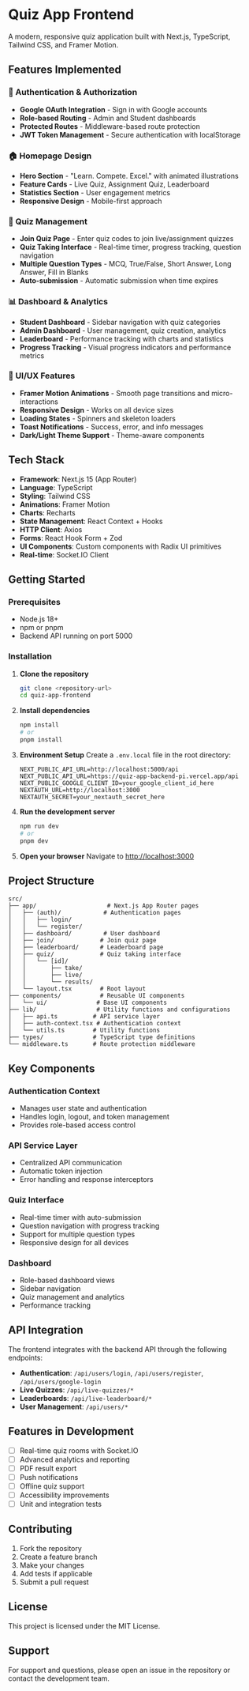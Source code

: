 # Quiz App Frontend

A modern, responsive quiz application built with Next.js, TypeScript, Tailwind CSS, and Framer Motion.

## Features Implemented

### 🔐 Authentication & Authorization
- **Google OAuth Integration** - Sign in with Google accounts
- **Role-based Routing** - Admin and Student dashboards
- **Protected Routes** - Middleware-based route protection
- **JWT Token Management** - Secure authentication with localStorage

### 🏠 Homepage Design
- **Hero Section** - "Learn. Compete. Excel." with animated illustrations
- **Feature Cards** - Live Quiz, Assignment Quiz, Leaderboard
- **Statistics Section** - User engagement metrics
- **Responsive Design** - Mobile-first approach

### 🎯 Quiz Management
- **Join Quiz Page** - Enter quiz codes to join live/assignment quizzes
- **Quiz Taking Interface** - Real-time timer, progress tracking, question navigation
- **Multiple Question Types** - MCQ, True/False, Short Answer, Long Answer, Fill in Blanks
- **Auto-submission** - Automatic submission when time expires

### 📊 Dashboard & Analytics
- **Student Dashboard** - Sidebar navigation with quiz categories
- **Admin Dashboard** - User management, quiz creation, analytics
- **Leaderboard** - Performance tracking with charts and statistics
- **Progress Tracking** - Visual progress indicators and performance metrics

### 🎨 UI/UX Features
- **Framer Motion Animations** - Smooth page transitions and micro-interactions
- **Responsive Design** - Works on all device sizes
- **Loading States** - Spinners and skeleton loaders
- **Toast Notifications** - Success, error, and info messages
- **Dark/Light Theme Support** - Theme-aware components

## Tech Stack

- **Framework**: Next.js 15 (App Router)
- **Language**: TypeScript
- **Styling**: Tailwind CSS
- **Animations**: Framer Motion
- **Charts**: Recharts
- **State Management**: React Context + Hooks
- **HTTP Client**: Axios
- **Forms**: React Hook Form + Zod
- **UI Components**: Custom components with Radix UI primitives
- **Real-time**: Socket.IO Client

## Getting Started

### Prerequisites
- Node.js 18+ 
- npm or pnpm
- Backend API running on port 5000

### Installation

1. **Clone the repository**
   ```bash
   git clone <repository-url>
   cd quiz-app-frontend
   ```

2. **Install dependencies**
   ```bash
   npm install
   # or
   pnpm install
   ```

3. **Environment Setup**
   Create a `.env.local` file in the root directory:
   ```env
   NEXT_PUBLIC_API_URL=http://localhost:5000/api
   NEXT_PUBLIC_API_URL=https://quiz-app-backend-pi.vercel.app/api
   NEXT_PUBLIC_GOOGLE_CLIENT_ID=your_google_client_id_here
   NEXTAUTH_URL=http://localhost:3000
   NEXTAUTH_SECRET=your_nextauth_secret_here
   ```

4. **Run the development server**
   ```bash
   npm run dev
   # or
   pnpm dev
   ```

5. **Open your browser**
   Navigate to [http://localhost:3000](http://localhost:3000)

## Project Structure

```
src/
├── app/                    # Next.js App Router pages
│   ├── (auth)/            # Authentication pages
│   │   ├── login/
│   │   └── register/
│   ├── dashboard/         # User dashboard
│   ├── join/             # Join quiz page
│   ├── leaderboard/      # Leaderboard page
│   ├── quiz/             # Quiz taking interface
│   │   └── [id]/
│   │       ├── take/
│   │       ├── live/
│   │       └── results/
│   └── layout.tsx        # Root layout
├── components/           # Reusable UI components
│   └── ui/              # Base UI components
├── lib/                 # Utility functions and configurations
│   ├── api.ts          # API service layer
│   ├── auth-context.tsx # Authentication context
│   └── utils.ts        # Utility functions
├── types/              # TypeScript type definitions
└── middleware.ts       # Route protection middleware
```

## Key Components

### Authentication Context
- Manages user state and authentication
- Handles login, logout, and token management
- Provides role-based access control

### API Service Layer
- Centralized API communication
- Automatic token injection
- Error handling and response interceptors

### Quiz Interface
- Real-time timer with auto-submission
- Question navigation with progress tracking
- Support for multiple question types
- Responsive design for all devices

### Dashboard
- Role-based dashboard views
- Sidebar navigation
- Quiz management and analytics
- Performance tracking

## API Integration

The frontend integrates with the backend API through the following endpoints:

- **Authentication**: `/api/users/login`, `/api/users/register`, `/api/users/google-login`
- **Live Quizzes**: `/api/live-quizzes/*`
- **Leaderboards**: `/api/live-leaderboard/*`
- **User Management**: `/api/users/*`

## Features in Development

- [ ] Real-time quiz rooms with Socket.IO
- [ ] Advanced analytics and reporting
- [ ] PDF result export
- [ ] Push notifications
- [ ] Offline quiz support
- [ ] Accessibility improvements
- [ ] Unit and integration tests

## Contributing

1. Fork the repository
2. Create a feature branch
3. Make your changes
4. Add tests if applicable
5. Submit a pull request

## License

This project is licensed under the MIT License.

## Support

For support and questions, please open an issue in the repository or contact the development team.
